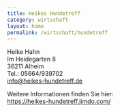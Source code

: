 ```yaml
---
title: Heikes Hundetreff
category: wirtschaft
layout: home
permalink: /wirtschaft/hundetreff
---
```


Heike Hahn  
Im Heidegarten 8  
36211 Alheim  
Tel.: 05664/939702  
info@heikes-hundetreff.de  

Weitere Informationen finden Sie hier:  
<https://heikes-hundetreff.jimdo.com/>